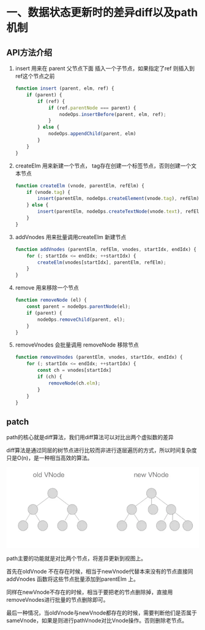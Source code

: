 # 一、数据状态更新时的差异diff以及path机制

## API方法介绍

1. insert 用来在  parent 父节点下面 插入一个子节点，如果指定了ref 则插入到ref这个节点之前

   ```js
   function insert (parent, elm, ref) {
       if (parent) {
           if (ref) {
               if (ref.parentNode === parent) {
                   nodeOps.insertBefore(parent, elm, ref);
               }
           } else {
               nodeOps.appendChild(parent, elm)
           }
       }
   }
   ```

2. createElm 用来新建一个节点， tag存在创建一个标签节点，否则创建一个文本节点

   ```js
   function createElm (vnode, parentElm, refElm) {
       if (vnode.tag) {
           insert(parentElm, nodeOps.createElement(vnode.tag), refElm);
       } else {
           insert(parentElm, nodeOps.createTextNode(vnode.text), refElm);
       }
   }
   ```

3. addVnodes 用来批量调用createElm 新建节点

   ```js
   function addVnodes (parentElm, refElm, vnodes, startIdx, endIdx) {
       for (; startIdx <= endIdx; ++startIdx) {
           createElm(vnodes[startIdx], parentElm, refElm);
       }
   }
   ```

4. remove 用来移除一个节点

   ```js
   function removeNode (el) {
       const parent = nodeOps.parentNode(el);
       if (parent) {
           nodeOps.removeChild(parent, el);
       }
   }
   ```

5. removeVnodes 会批量调用 removeNode 移除节点

   ```js
   function removeVnodes (parentElm, vnodes, startIdx, endIdx) {
       for (; startIdx <= endIdx; ++startIdx) {
           const ch = vnodes[startIdx]
           if (ch) {
               removeNode(ch.elm);
           }
       }
   }
   ```

## patch

path的核心就是diff算法，我们用diff算法可以对比出两个虚拟数的差异

diff算法是通过同层的树节点进行比较而非进行逐层遍历的方式，所以时间复杂度只是O(n)，是一种相当高效的算法。

![img](../public/path.png)

path主要的功能就是对比两个节点，将差异更新到视图上。

首先在oldVnode 不在存在时候，相当于newVnode代替本来没有的节点直接同 addVnodes 函数将这些节点批量添加到parentElm 上。

同样在newVnode不存在的时候，相当于要把老的节点删除掉，直接用removeVnodes进行批量的节点删除即可。

最后一种情况，当oldVnode与newVnode都存在的时候，需要判断他们是否属于sameVnode，如果是则进行pathVnode对比Vnode操作。否则删除老节点。
